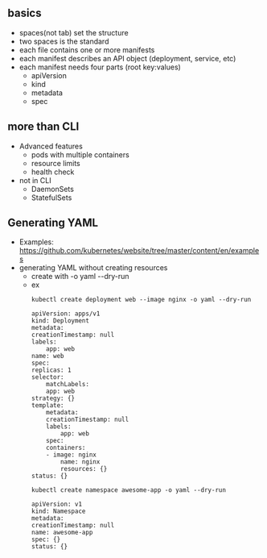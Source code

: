 ## basics
- spaces(not tab) set the structure
- two spaces is the standard
- each file contains one or more manifests
- each manifest describes an API object (deployment, service, etc)
- each manifest needs four parts (root key:values)
    - apiVersion
    - kind
    - metadata
    - spec

## more than CLI
- Advanced features
    - pods with multiple containers
    - resource limits
    - health check
- not in CLI
    - DaemonSets
    - StatefulSets

## Generating YAML
- Examples: https://github.com/kubernetes/website/tree/master/content/en/examples
- generating YAML without creating resources
    - create with -o yaml --dry-run
    - ex
        ```
        kubectl create deployment web --image nginx -o yaml --dry-run
        ```
        ```
        apiVersion: apps/v1
        kind: Deployment
        metadata:
        creationTimestamp: null
        labels:
            app: web
        name: web
        spec:
        replicas: 1
        selector:
            matchLabels:
            app: web
        strategy: {}
        template:
            metadata:
            creationTimestamp: null
            labels:
                app: web
            spec:
            containers:
            - image: nginx
                name: nginx
                resources: {}
        status: {}
        ```
        ```
        kubectl create namespace awesome-app -o yaml --dry-run
        ```
        ```
        apiVersion: v1
        kind: Namespace
        metadata:
        creationTimestamp: null
        name: awesome-app
        spec: {}
        status: {}
        ```
